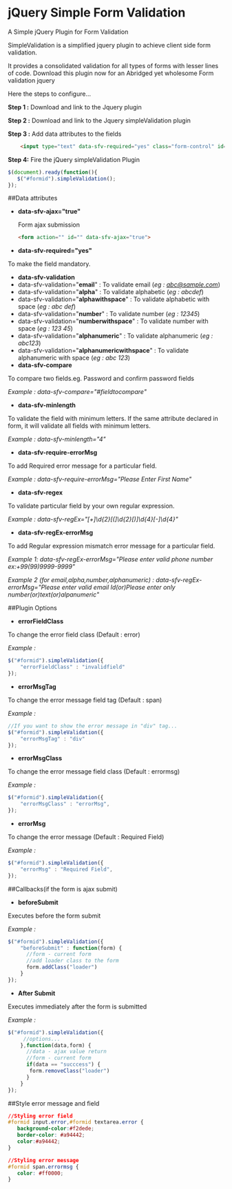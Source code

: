 # jQuery Simple Form Validation

A Simple jQuery Plugin for Form Validation

SimpleValidation is a simplified jquery plugin to achieve client side form validation.

It provides a consolidated validation for all types of forms with lesser lines of code. Download this plugin now for an Abridged yet wholesome Form validation jquery

Here the steps to configure...

**Step 1 :** Download and link to the Jquery plugin

**Step 2 :** Download and link to the Jquery simpleValidation plugin

**Step 3 :** Add data attributes to the fields
```HTML
	<input type="text" data-sfv-required="yes" class="form-control" id="inputfirstname">
```
**Step 4:** Fire the jQuery simpleValidation Plugin 
```javascript
$(document).ready(function(){
   $("#formid").simpleValidation();
});
```

##Data attributes

 * **data-sfv-ajax="true"**
   
   Form ajax submission
   
   ```HTML
   <form action="" id="" data-sfv-ajax="true">
   ```
 * **data-sfv-required="yes"**
 
 To make the field mandatory.
	
 * **data-sfv-validation**
  * data-sfv-validation="**email**"  : To validate email (*eg : abc@sample.com*)
  * data-sfv-validation="**alpha**"  : To validate alphabetic (*eg : abcdef*)
  * data-sfv-validation="**alphawithspace**"  : To validate alphabetic with space (*eg : abc def*)
  * data-sfv-validation="**number**" : To validate number (*eg : 12345*)
  * data-sfv-validation="**numberwithspace**" : To validate number with space (*eg : 123 45*)
  * data-sfv-validation="**alphanumeric**" : To validate alphanumeric (*eg : abc123*)
  * data-sfv-validation="**alphanumericwithspace**" : To validate alphanumeric with space (*eg : abc 123*)
 * **data-sfv-compare**
 
 To compare two fields.eg. Password and confirm password fields
 
 *Example :  data-sfv-compare="#fieldtocompare"*
 * **data-sfv-minlength**
 
 To validate the field with minimum letters. If the same attribute declared in form, it will validate all fields with minimum letters.
 
 *Example :  data-sfv-minlength="4"*
 * **data-sfv-require-errorMsg**
 
 To add Required error message for a particular field.
 
 *Example :  data-sfv-require-errorMsg="Please Enter First Name"*
 * **data-sfv-regex**
 
 To validate particular field by your own regular expression.
 
 *Example : data-sfv-regEx="[\+]\d{2}[\(]\d{2}[\)]\d{4}[\-]\d{4}"*
 
 * **data-sfv-regEx-errorMsg**
 
 To add Regular expression mismatch error message for a particular field.
 
 *Example 1: data-sfv-regEx-errorMsg="Please enter valid phone number ex:+99(99)9999-9999"*
 
 *Example 2 (for email,alpha,number,alphanumeric) : data-sfv-regEx-errorMsg="Please enter valid email Id(or)Please enter only number(or)text(or)alpanumeric"*

##Plugin Options
*  **errorFieldClass**

 To change the error field class (Default : error)
 
 *Example :*
 ```javascript
$("#formid").simpleValidation({
     "errorFieldClass" : "invalidfield"
});
 ```
*  **errorMsgTag**

 To change the error message field tag (Default : span)
 
 *Example :*
 ```javascript
//If you want to show the error message in "div" tag...
$("#formid").simpleValidation({
     "errorMsgTag" : "div"
});
 ```
*  **errorMsgClass**

 To change the error message field class (Default : errormsg)
 
 *Example :*
 ```javascript
 $("#formid").simpleValidation({
     "errorMsgClass" : "errorMsg",
});
 ```
*  **errorMsg**

 To change the error message (Default : Required Field)
 
 *Example :*
 ```javascript
 $("#formid").simpleValidation({
     "errorMsg" : "Required Field",
});
 ```
 
##Callbacks(if the form is ajax submit)
*  **beforeSubmit**
  
  Executes before the form submit

 *Example :*
 ```javascript
 $("#formid").simpleValidation({
     "beforeSubmit" : function(form) {
       //form - current form
       //add loader class to the form 
       form.addClass("loader")
     }
});
 ```
 
*  **After Submit**
  
  Executes immediately after the form is submitted

 *Example :*
 ```javascript
 $("#formid").simpleValidation({
      //options...
     },function(data,form) {
       //data - ajax value return
       //form - current form
       if(data == "succcess") {
        form.removeClass("loader")
       }
     }
});
 ```

##Style error message and field

```css
//Styling error field
#formid input.error,#formid textarea.error {
   background-color:#f2dede;
   border-color: #a94442;
   color:#a94442;
}

//Styling error message
#formid span.errormsg {
   color: #ff0000;
}
```
	
